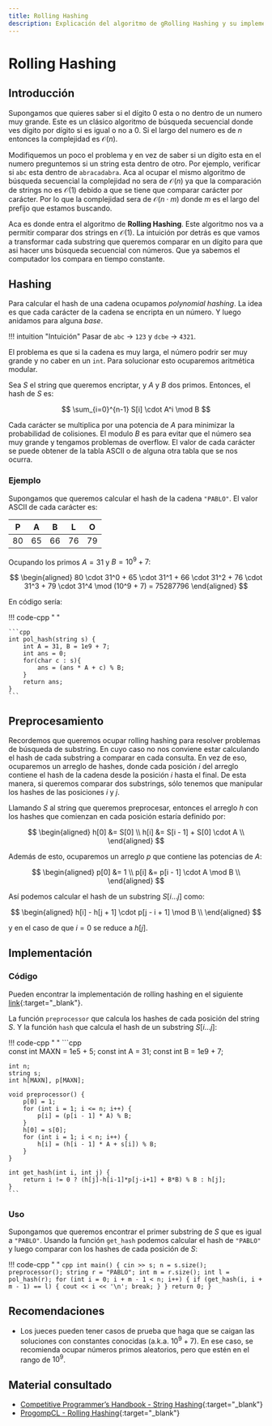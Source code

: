 ```yaml
---
title: Rolling Hashing
description: Explicación del algoritmo de gRolling Hashing y su implementación en C++.
---
```


# Rolling Hashing

## Introducción

Supongamos que quieres saber si el dígito $0$ esta o no dentro de un numero muy grande. Este es un clásico algoritmo de búsqueda secuencial donde ves dígito por dígito si es igual o no a $0$. Si el largo del numero es de $n$ entonces la complejidad es $\mathcal{O}(n)$. 

Modifiquemos un poco el problema y en vez de saber si un dígito esta en el numero preguntemos si un string esta dentro de otro. Por ejemplo, verificar si `abc` esta dentro de `abracadabra`. Aca al ocupar el mismo algoritmo de búsqueda secuencial la complejidad no sera de $\mathcal{O}(n)$ ya que la comparación de strings no es $\mathcal{O}(1)$ debido a que se tiene que comparar carácter por carácter. Por lo que la complejidad sera de $\mathcal{O}(n \cdot m)$ donde $m$ es el largo del prefijo que estamos buscando. 

Aca es donde entra el algoritmo de **Rolling Hashing**. Este algoritmo nos va a permitir comparar dos strings en $\mathcal{O}(1)$. La intuición por detrás es que vamos a transformar cada substring que queremos comparar en un dígito para que asi hacer uns búsqueda secuencial con números. Que ya sabemos el computador los compara en tiempo constante. 

## Hashing

Para calcular el hash de una cadena ocupamos _polynomial hashing_. La idea es que cada carácter de la cadena se encripta en un número. Y luego anidamos para alguna _base_. 

!!! intuition "Intuición"
    Pasar de `abc` $\rightarrow$ `123` y `dcbe` $\rightarrow$ `4321`. 

El problema es que si la cadena es muy larga, el número podrir ser muy grande y no caber en un `int`. Para solucionar esto ocuparemos aritmética modular.

Sea $S$ el string que queremos encriptar, y $A$ y $B$ dos primos. Entonces, el hash de $S$ es:

$$
\sum_{i=0}^{n-1} S[i] \cdot A^i \mod B
$$

Cada carácter se multiplica por una potencia de $A$ para minimizar la probabilidad de colisiones. El modulo $B$ es para evitar que el número sea muy grande y tengamos problemas de overflow. El valor de cada carácter se puede obtener de la tabla ASCII o de alguna otra tabla que se nos ocurra.

### Ejemplo

Supongamos que queremos calcular el hash de la cadena `"PABLO"`. El valor ASCII de cada carácter es:

<center>

| P | A | B | L | O |
|---|---|---|---|---|
| 80 | 65 | 66 | 76 | 79 |

</center>

Ocupando los primos $A=31$ y $B=10^9 + 7$:

$$
\begin{aligned}
80 \cdot 31^0 + 65 \cdot 31^1 + 66 \cdot 31^2 + 76 \cdot 31^3 + 79 \cdot 31^4 \mod (10^9 + 7) = 75287796
\end{aligned}
$$

En código sería:

!!! code-cpp " "

    ```cpp
    int pol_hash(string s) {
        int A = 31, B = 1e9 + 7;
        int ans = 0;
        for(char c : s){
            ans = (ans * A + c) % B;
        }
        return ans;
    }
    ```

## Preprocesamiento

Recordemos que queremos ocupar rolling hashing para resolver problemas de búsqueda de substring. En cuyo caso no nos conviene estar calculando el hash de cada substring a comparar en cada consulta. En vez de eso, ocuparemos un arreglo de hashes, donde cada posición $i$ del arreglo contiene el hash de la cadena desde la posición $i$ hasta el final. De esta manera, si queremos comparar dos substrings, sólo tenemos que manipular los hashes de las posiciones $i$ y $j$.

Llamando $S$ al string que queremos preprocesar, entonces el arreglo $h$ con los hashes que comienzan en cada posición estaría definido por:

$$
\begin{aligned}
h[0] &= S[0] \\ 
h[i] &= S[i - 1] + S[0] \cdot A \\
\end{aligned}
$$

Además de esto, ocuparemos un arreglo $p$ que contiene las potencias de $A$:

$$
\begin{aligned}
p[0] &= 1 \\
p[i] &= p[i - 1] \cdot A \mod B \\
\end{aligned}
$$

Así podemos calcular el hash de un substring $S[i \dots j]$ como:

$$
\begin{aligned}
h[i] - h[j + 1] \cdot p[j - i + 1] \mod B \\
\end{aligned}
$$

y en el caso de que $i = 0$ se reduce a $h[j]$.

## Implementación

### Código

Pueden encontrar la implementación de rolling hashing en el siguiente [link](https://github.com/Wh4rp/Competitive-Programming/blob/main/Notes/Strings/Rolling%20Hashing.h){:target="_blank"}.

La función `preprocessor` que calcula los hashes de cada posición del string $S$. Y la función `hash` que calcula el hash de un substring $S[i \dots j]$:

!!! code-cpp " "
    ```cpp  
    const int MAXN = 1e5 + 5;
    const int A = 31;
    const int B = 1e9 + 7;

    int n;
    string s;
    int h[MAXN], p[MAXN];

    void preprocessor() {
        p[0] = 1;
        for (int i = 1; i <= n; i++) {
            p[i] = (p[i - 1] * A) % B;
        }
        h[0] = s[0];
        for (int i = 1; i < n; i++) {
            h[i] = (h[i - 1] * A + s[i]) % B;
        }
    }

    int get_hash(int i, int j) {
        return i != 0 ? (h[j]-h[i-1]*p[j-i+1] + B*B) % B : h[j];
    }
    ```

### Uso

Supongamos que queremos encontrar el primer substring de $S$ que es igual a `"PABLO"`. Usando la función `get_hash` podemos calcular el hash de `"PABLO"` y luego comparar con los hashes de cada posición de $S$:

!!! code-cpp " "
    ```cpp
    int main() {
        cin >> s;
        n = s.size();
        preprocessor();
        string r = "PABLO";
        int m = r.size();
        int l = pol_hash(r);
        for (int i = 0; i + m - 1 < n; i++) {
            if (get_hash(i, i + m - 1) == l) {
                cout << i << '\n';
                break;
            }
        }
        return 0;
    }
    ```

## Recomendaciones

- Los jueces pueden tener casos de prueba que haga que se caigan las soluciones con constantes conocidas (a.k.a. $10^9 + 7$). En ese caso, se recomienda ocupar números primos aleatorios, pero que estén en el rango de $10^9$. 

## Material consultado

- [Competitive Programmer’s Handbook - String Hashing](https://usaco.guide/CPH.pdf#page=255){:target="_blank"}
- [ProgompCL - Rolling Hashing](https://progcomp.cl/rollinghashing){:target="_blank"}
